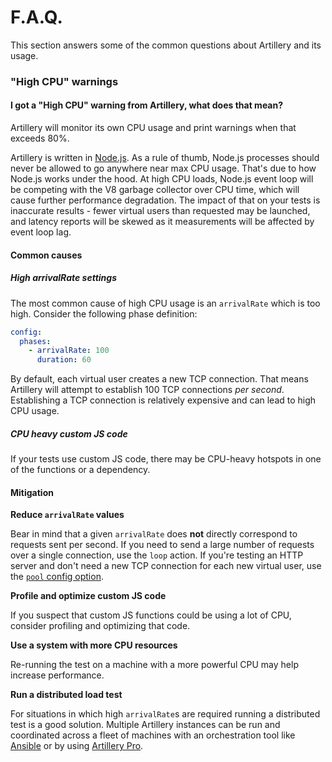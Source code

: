 # F.A.Q.

This section answers some of the common questions about Artillery and its usage.

### "High CPU" warnings

#### I got a "High CPU" warning from Artillery, what does that mean?

Artillery will monitor its own CPU usage and print warnings when that exceeds 80%.

Artillery is written in [Node.js](https://nodejs.org/en/). As a rule of thumb, Node.js processes should never be allowed to go anywhere near max CPU usage. That's due to how Node.js works under the hood. At high CPU loads, Node.js event loop will be competing with the V8 garbage collector over CPU time, which will cause further performance degradation. The impact of that on your tests is inaccurate results - fewer virtual users than requested may be launched, and latency reports will be skewed as it measurements will be affected by event loop lag.

#### Common causes

##### High arrivalRate settings

The most common cause of high CPU usage is an `arrivalRate` which is too high. Consider the following phase definition:

```yaml
config:
  phases:
    - arrivalRate: 100
      duration: 60
```

By default, each virtual user creates a new TCP connection. That means Artillery will attempt to establish 100 TCP connections *per second*. Establishing a TCP connection is relatively expensive and can lead to high CPU usage.

##### CPU heavy custom JS code

If your tests use custom JS code, there may be CPU-heavy hotspots in one of the functions or a dependency.

#### Mitigation

**Reduce `arrivalRate` values**

Bear in mind that a given `arrivalRate` does **not** directly correspond to requests sent per second. If you need to send a large number of requests over a single connection, use the `loop` action. If you're testing an HTTP server and don't need a new TCP connection for each new virtual user, use the [`pool` config option](http://localhost:8000/http-reference/#fixed-connection-pool).

**Profile and optimize custom JS code**

If you suspect that custom JS functions could be using a lot of CPU, consider profiling and optimizing that code.

**Use a system with more CPU resources**

Re-running the test on a machine with a more powerful CPU may help increase performance.

**Run a distributed load test**

For situations in which high `arrivalRate`s are required running a distributed test is a good solution. Multiple Artillery instances can be run and coordinated across a fleet of machines with an orchestration tool like [Ansible](https://www.ansible.com/) or by using [Artillery Pro](https://artillery.io/pro.html).
